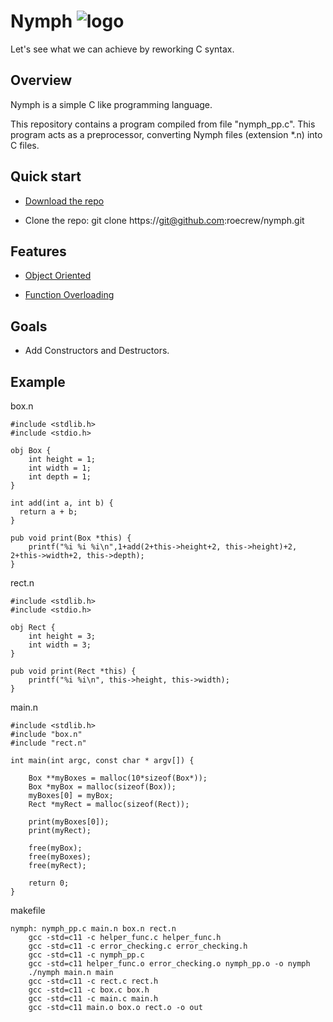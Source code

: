 # Nymph ![logo](http://icons.iconarchive.com/icons/iron-devil/ids-game-world/32/Fairy-icon.png)

Let's see what we can achieve by reworking C syntax.

## Overview

Nymph is a simple C like programming language.

This repository contains a program compiled from file "nymph_pp.c". This program acts as a preprocessor, converting Nymph files (extension \*.n) into C files.

## Quick start

* [Download the repo](https://github.com/roecrew/nymph/archive/master.zip)

* Clone the repo: git clone ht&#8203;tps://git@github.com:roecrew/nymph.git

## Features

* [Object Oriented](https://en.wikipedia.org/wiki/Object-oriented_programming)

* [Function Overloading](https://en.wikipedia.org/wiki/Function_overloading)

## Goals

* Add Constructors and Destructors.

## Example
box.n

    #include <stdlib.h>
    #include <stdio.h>

    obj Box {
        int height = 1;
        int width = 1;
        int depth = 1;
    }

    int add(int a, int b) {
      return a + b;
    }

    pub void print(Box *this) {
        printf("%i %i %i\n",1+add(2+this->height+2, this->height)+2, 2+this->width+2, this->depth);
    }

rect.n

    #include <stdlib.h>
    #include <stdio.h>

    obj Rect {
        int height = 3;
        int width = 3;
    }

    pub void print(Rect *this) {
        printf("%i %i\n", this->height, this->width);
    }

main.n

    #include <stdlib.h>
    #include "box.n"
    #include "rect.n"

    int main(int argc, const char * argv[]) {

        Box **myBoxes = malloc(10*sizeof(Box*));
        Box *myBox = malloc(sizeof(Box));
        myBoxes[0] = myBox;
        Rect *myRect = malloc(sizeof(Rect));

        print(myBoxes[0]);
        print(myRect);

        free(myBox);
        free(myBoxes);
        free(myRect);

        return 0;
    }

makefile
```make
nymph: nymph_pp.c main.n box.n rect.n
	gcc -std=c11 -c helper_func.c helper_func.h
	gcc -std=c11 -c error_checking.c error_checking.h
	gcc -std=c11 -c nymph_pp.c
	gcc -std=c11 helper_func.o error_checking.o nymph_pp.o -o nymph
	./nymph main.n main
	gcc -std=c11 -c rect.c rect.h
	gcc -std=c11 -c box.c box.h
	gcc -std=c11 -c main.c main.h
	gcc -std=c11 main.o box.o rect.o -o out
```
